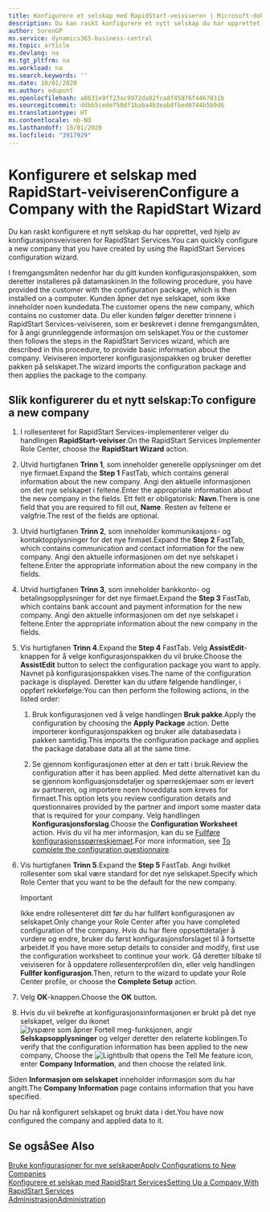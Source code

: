 ```yaml
---
title: Konfigurere et selskap med RapidStart-veiviseren | Microsoft-dokumentasjon
description: Du kan raskt konfigurere et nytt selskap du har opprettet, ved hjelp av konfigurasjonsveiviseren for RapidStart Services.
author: SorenGP
ms.service: dynamics365-business-central
ms.topic: article
ms.devlang: na
ms.tgt_pltfrm: na
ms.workload: na
ms.search.keywords: ''
ms.date: 10/01/2020
ms.author: edupont
ms.openlocfilehash: a8631e9ff23ac9972da82fca8f45876f4467031b
ms.sourcegitcommit: ddbb5cede750df1baba4b3eab8fbed6744b5b9d6
ms.translationtype: HT
ms.contentlocale: nb-NO
ms.lasthandoff: 10/01/2020
ms.locfileid: "3917929"
---
```

# <a name="configure-a-company-with-the-rapidstart-wizard"></a><span data-ttu-id="dbd8c-103">Konfigurere et selskap med RapidStart-veiviseren</span><span class="sxs-lookup"><span data-stu-id="dbd8c-103">Configure a Company with the RapidStart Wizard</span></span>
<span data-ttu-id="dbd8c-104">Du kan raskt konfigurere et nytt selskap du har opprettet, ved hjelp av konfigurasjonsveiviseren for RapidStart Services.</span><span class="sxs-lookup"><span data-stu-id="dbd8c-104">You can quickly configure a new company that you have created by using the RapidStart Services configuration wizard.</span></span>

<span data-ttu-id="dbd8c-105">I fremgangsmåten nedenfor har du gitt kunden konfigurasjonspakken, som deretter installeres på datamaskinen.</span><span class="sxs-lookup"><span data-stu-id="dbd8c-105">In the following procedure, you have provided the customer with the configuration package, which is then installed on a computer.</span></span> <span data-ttu-id="dbd8c-106">Kunden åpner det nye selskapet, som ikke inneholder noen kundedata.</span><span class="sxs-lookup"><span data-stu-id="dbd8c-106">The customer opens the new company, which contains no customer data.</span></span> <span data-ttu-id="dbd8c-107">Du eller kunden følger deretter trinnene i RapidStart Services-veiviseren, som er beskrevet i denne fremgangsmåten, for å angi grunnleggende informasjon om selskapet.</span><span class="sxs-lookup"><span data-stu-id="dbd8c-107">You or the customer then follows the steps in the RapidStart Services wizard, which are described in this procedure, to provide basic information about the company.</span></span> <span data-ttu-id="dbd8c-108">Veiviseren importerer konfigurasjonspakken og bruker deretter pakken på selskapet.</span><span class="sxs-lookup"><span data-stu-id="dbd8c-108">The wizard imports the configuration package and then applies the package to the company.</span></span>  

## <a name="to-configure-a-new-company"></a><span data-ttu-id="dbd8c-109">Slik konfigurerer du et nytt selskap:</span><span class="sxs-lookup"><span data-stu-id="dbd8c-109">To configure a new company</span></span>  
1. <span data-ttu-id="dbd8c-110">I rollesenteret for RapidStart Services-implementerer velger du handlingen **RapidStart-veiviser**.</span><span class="sxs-lookup"><span data-stu-id="dbd8c-110">On the RapidStart Services Implementer Role Center, choose the **RapidStart Wizard** action.</span></span>  
2. <span data-ttu-id="dbd8c-111">Utvid hurtigfanen **Trinn 1**, som inneholder generelle opplysninger om det nye firmaet.</span><span class="sxs-lookup"><span data-stu-id="dbd8c-111">Expand the **Step 1** FastTab, which contains general information about the new company.</span></span> <span data-ttu-id="dbd8c-112">Angi den aktuelle informasjonen om det nye selskapet i feltene.</span><span class="sxs-lookup"><span data-stu-id="dbd8c-112">Enter the appropriate information about the new company in the fields.</span></span> <span data-ttu-id="dbd8c-113">Ett felt er obligatorisk: **Navn**.</span><span class="sxs-lookup"><span data-stu-id="dbd8c-113">There is one field that you are required to fill out, **Name**.</span></span> <span data-ttu-id="dbd8c-114">Resten av feltene er valgfrie.</span><span class="sxs-lookup"><span data-stu-id="dbd8c-114">The rest of the fields are optional.</span></span>  
3. <span data-ttu-id="dbd8c-115">Utvid hurtigfanen **Trinn 2**, som inneholder kommunikasjons- og kontaktopplysninger for det nye firmaet.</span><span class="sxs-lookup"><span data-stu-id="dbd8c-115">Expand the **Step 2** FastTab, which contains communication and contact information for the new company.</span></span> <span data-ttu-id="dbd8c-116">Angi den aktuelle informasjonen om det nye selskapet i feltene.</span><span class="sxs-lookup"><span data-stu-id="dbd8c-116">Enter the appropriate information about the new company in the fields.</span></span>
4. <span data-ttu-id="dbd8c-117">Utvid hurtigfanen **Trinn 3**, som inneholder bankkonto- og betalingsopplysninger for det nye firmaet.</span><span class="sxs-lookup"><span data-stu-id="dbd8c-117">Expand the **Step 3** FastTab, which contains bank account and payment information for the new company.</span></span> <span data-ttu-id="dbd8c-118">Angi den aktuelle informasjonen om det nye selskapet i feltene.</span><span class="sxs-lookup"><span data-stu-id="dbd8c-118">Enter the appropriate information about the new company in the fields.</span></span>  
5. <span data-ttu-id="dbd8c-119">Vis hurtigfanen **Trinn 4**.</span><span class="sxs-lookup"><span data-stu-id="dbd8c-119">Expand the **Step 4** FastTab.</span></span> <span data-ttu-id="dbd8c-120">Velg **AssistEdit**-knappen for å velge konfigurasjonspakken du vil bruke.</span><span class="sxs-lookup"><span data-stu-id="dbd8c-120">Choose the **AssistEdit** button to select the configuration package you want to apply.</span></span> <span data-ttu-id="dbd8c-121">Navnet på konfigurasjonspakken vises.</span><span class="sxs-lookup"><span data-stu-id="dbd8c-121">The name of the configuration package is displayed.</span></span> <span data-ttu-id="dbd8c-122">Deretter kan du utføre følgende handlinger, i oppført rekkefølge:</span><span class="sxs-lookup"><span data-stu-id="dbd8c-122">You can then perform the following actions, in the listed order:</span></span>  

    1. <span data-ttu-id="dbd8c-123">Bruk konfigurasjonen ved å velge handlingen **Bruk pakke**.</span><span class="sxs-lookup"><span data-stu-id="dbd8c-123">Apply the configuration by choosing the **Apply Package** action.</span></span> <span data-ttu-id="dbd8c-124">Dette importerer konfigurasjonspakken og bruker alle databasedata i pakken samtidig.</span><span class="sxs-lookup"><span data-stu-id="dbd8c-124">This imports the configuration package and applies the package database data all at the same time.</span></span>  

    2. <span data-ttu-id="dbd8c-125">Se gjennom konfigurasjonen etter at den er tatt i bruk.</span><span class="sxs-lookup"><span data-stu-id="dbd8c-125">Review the configuration after it has been applied.</span></span> <span data-ttu-id="dbd8c-126">Med dette alternativet kan du se gjennom konfiguasjonsdetaljer og spørreskjemaer som er levert av partneren, og importere noen hoveddata som kreves for firmaet.</span><span class="sxs-lookup"><span data-stu-id="dbd8c-126">This option lets you review configuration details and questionnaires provided by the partner and import some master data that is required for your company.</span></span> <span data-ttu-id="dbd8c-127">Velg handlingen **Konfigurasjonsforslag**.</span><span class="sxs-lookup"><span data-stu-id="dbd8c-127">Choose the **Configuration Worksheet** action.</span></span> <span data-ttu-id="dbd8c-128">Hvis du vil ha mer informasjon, kan du se [Fullføre konfigurasjonsspørreskjemaet](admin-gather-customer-setup-values.md#to-complete-the-configuration-questionnaire).</span><span class="sxs-lookup"><span data-stu-id="dbd8c-128">For more information, see [To complete the configuration questionnaire](admin-gather-customer-setup-values.md#to-complete-the-configuration-questionnaire).</span></span>  

6. <span data-ttu-id="dbd8c-129">Vis hurtigfanen **Trinn 5**.</span><span class="sxs-lookup"><span data-stu-id="dbd8c-129">Expand the **Step 5** FastTab.</span></span> <span data-ttu-id="dbd8c-130">Angi hvilket rollesenter som skal være standard for det nye selskapet.</span><span class="sxs-lookup"><span data-stu-id="dbd8c-130">Specify which Role Center that you want to be the default for the new company.</span></span>  

    > [!IMPORTANT]  
    >  <span data-ttu-id="dbd8c-131">Ikke endre rollesenteret ditt før du har fullført konfigurasjonen av selskapet.</span><span class="sxs-lookup"><span data-stu-id="dbd8c-131">Only change your Role Center after you have completed configuration of the company.</span></span> <span data-ttu-id="dbd8c-132">Hvis du har flere oppsettdetaljer å vurdere og endre, bruker du først konfigurasjonsforslaget til å fortsette arbeidet.</span><span class="sxs-lookup"><span data-stu-id="dbd8c-132">If you have more setup details to consider and modify, first use the configuration worksheet to continue your work.</span></span> <span data-ttu-id="dbd8c-133">Gå deretter tilbake til veiviseren for å oppdatere rollesenterprofilen din, eller velg handlingen **Fullfør konfigurasjon**.</span><span class="sxs-lookup"><span data-stu-id="dbd8c-133">Then, return to the wizard to update your Role Center profile, or choose the **Complete Setup** action.</span></span>

7. <span data-ttu-id="dbd8c-134">Velg **OK**-knappen.</span><span class="sxs-lookup"><span data-stu-id="dbd8c-134">Choose the **OK** button.</span></span>  
8. <span data-ttu-id="dbd8c-135">Hvis du vil bekrefte at konfigurasjonsinformasjonen er brukt på det nye selskapet, velger du ikonet ![lyspære som åpner Fortell meg-funksjonen](media/ui-search/search_small.png "Fortell hva du vil gjøre"), angir **Selskapsopplysninger** og velger deretter den relaterte koblingen.</span><span class="sxs-lookup"><span data-stu-id="dbd8c-135">To verify that the configuration information has been applied to the new company, Choose the ![Lightbulb that opens the Tell Me feature](media/ui-search/search_small.png "Tell me what you want to do") icon, enter **Company Information**, and then choose the related link.</span></span>

<span data-ttu-id="dbd8c-136">Siden **Informasjon om selskapet** inneholder informasjon som du har angitt.</span><span class="sxs-lookup"><span data-stu-id="dbd8c-136">The **Company Information** page contains information that you have specified.</span></span>   

<span data-ttu-id="dbd8c-137">Du har nå konfigurert selskapet og brukt data i det.</span><span class="sxs-lookup"><span data-stu-id="dbd8c-137">You have now configured the company and applied data to it.</span></span>  

## <a name="see-also"></a><span data-ttu-id="dbd8c-138">Se også</span><span class="sxs-lookup"><span data-stu-id="dbd8c-138">See Also</span></span>  
[<span data-ttu-id="dbd8c-139">Bruke konfigurasjoner for nye selskaper</span><span class="sxs-lookup"><span data-stu-id="dbd8c-139">Apply Configurations to New Companies</span></span>](admin-apply-configuration-to-new-companies.md)  
[<span data-ttu-id="dbd8c-140">Konfigurere et selskap med RapidStart Services</span><span class="sxs-lookup"><span data-stu-id="dbd8c-140">Setting Up a Company With RapidStart Services</span></span>](admin-set-up-a-company-with-rapidstart.md)  
[<span data-ttu-id="dbd8c-141">Administrasjon</span><span class="sxs-lookup"><span data-stu-id="dbd8c-141">Administration</span></span>](admin-setup-and-administration.md)
